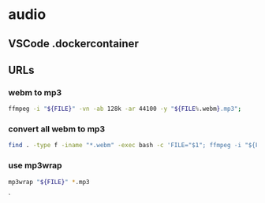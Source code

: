 # audio

## VSCode .dockercontainer

## URLs

### webm to mp3

```bash
ffmpeg -i "${FILE}" -vn -ab 128k -ar 44100 -y "${FILE%.webm}.mp3";
```

### convert all webm to mp3

```bash
find . -type f -iname "*.webm" -exec bash -c 'FILE="$1"; ffmpeg -i "${FILE}" -vn -ab 128k -ar 44100 -y "${FILE%.webm}.mp3";' _ '{}' \;
```

### use mp3wrap 

```bash
mp3wrap "${FILE}" *.mp3
```
`